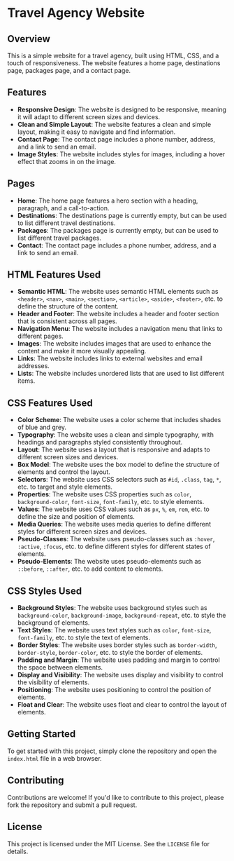 

**Travel Agency Website**
=========================

**Overview**
------------

This is a simple website for a travel agency, built using HTML, CSS, and a touch of responsiveness. The website features a home page, destinations page, packages page, and a contact page.

**Features**
------------

* **Responsive Design**: The website is designed to be responsive, meaning it will adapt to different screen sizes and devices.
* **Clean and Simple Layout**: The website features a clean and simple layout, making it easy to navigate and find information.
* **Contact Page**: The contact page includes a phone number, address, and a link to send an email.
* **Image Styles**: The website includes styles for images, including a hover effect that zooms in on the image.

**Pages**
--------

* **Home**: The home page features a hero section with a heading, paragraph, and a call-to-action.
* **Destinations**: The destinations page is currently empty, but can be used to list different travel destinations.
* **Packages**: The packages page is currently empty, but can be used to list different travel packages.
* **Contact**: The contact page includes a phone number, address, and a link to send an email.

**HTML Features Used**
----------------------

* **Semantic HTML**: The website uses semantic HTML elements such as `<header>`, `<nav>`, `<main>`, `<section>`, `<article>`, `<aside>`, `<footer>`, etc. to define the structure of the content.
* **Header and Footer**: The website includes a header and footer section that is consistent across all pages.
* **Navigation Menu**: The website includes a navigation menu that links to different pages.
* **Images**: The website includes images that are used to enhance the content and make it more visually appealing.
* **Links**: The website includes links to external websites and email addresses.
* **Lists**: The website includes unordered lists that are used to list different items.

**CSS Features Used**
----------------------

* **Color Scheme**: The website uses a color scheme that includes shades of blue and grey.
* **Typography**: The website uses a clean and simple typography, with headings and paragraphs styled consistently throughout.
* **Layout**: The website uses a layout that is responsive and adapts to different screen sizes and devices.
* **Box Model**: The website uses the box model to define the structure of elements and control the layout.
* **Selectors**: The website uses CSS selectors such as `#id`, `.class`, `tag`, `*`, etc. to target and style elements.
* **Properties**: The website uses CSS properties such as `color`, `background-color`, `font-size`, `font-family`, etc. to style elements.
* **Values**: The website uses CSS values such as `px`, `%`, `em`, `rem`, etc. to define the size and position of elements.
* **Media Queries**: The website uses media queries to define different styles for different screen sizes and devices.
* **Pseudo-Classes**: The website uses pseudo-classes such as `:hover`, `:active`, `:focus`, etc. to define different styles for different states of elements.
* **Pseudo-Elements**: The website uses pseudo-elements such as `::before`, `::after`, etc. to add content to elements.

**CSS Styles Used**
--------------------

* **Background Styles**: The website uses background styles such as `background-color`, `background-image`, `background-repeat`, etc. to style the background of elements.
* **Text Styles**: The website uses text styles such as `color`, `font-size`, `font-family`, etc. to style the text of elements.
* **Border Styles**: The website uses border styles such as `border-width`, `border-style`, `border-color`, etc. to style the border of elements.
* **Padding and Margin**: The website uses padding and margin to control the space between elements.
* **Display and Visibility**: The website uses display and visibility to control the visibility of elements.
* **Positioning**: The website uses positioning to control the position of elements.
* **Float and Clear**: The website uses float and clear to control the layout of elements.

**Getting Started**
-------------------

To get started with this project, simply clone the repository and open the `index.html` file in a web browser.

**Contributing**
---------------

Contributions are welcome! If you'd like to contribute to this project, please fork the repository and submit a pull request.

**License**
----------

This project is licensed under the MIT License. See the `LICENSE` file for details.
